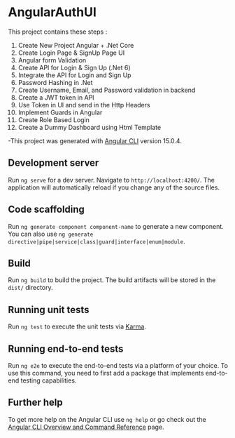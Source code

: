 # AngularAuthUI
This project contains these steps : 
1. Create New Project Angular + .Net Core
2. Create Login Page & SignUp Page UI
3. Angular form Validation
4. Create API for Login & Sign Up (.Net 6)
4. Integrate the API for Login and Sign Up
5. Password Hashing in .Net
6. Create Username, Email, and Password validation in backend
7. Create a JWT token in API
8. Use Token in Ul and send in the Http Headers
9. Implement Guards in Angular
10. Create Role Based Login
11. Create a Dummy Dashboard using Html Template

-This project was generated with [Angular CLI](https://github.com/angular/angular-cli) version 15.0.4.

## Development server

Run `ng serve` for a dev server. Navigate to `http://localhost:4200/`. The application will automatically reload if you change any of the source files.

## Code scaffolding

Run `ng generate component component-name` to generate a new component. You can also use `ng generate directive|pipe|service|class|guard|interface|enum|module`.

## Build

Run `ng build` to build the project. The build artifacts will be stored in the `dist/` directory.

## Running unit tests

Run `ng test` to execute the unit tests via [Karma](https://karma-runner.github.io).

## Running end-to-end tests

Run `ng e2e` to execute the end-to-end tests via a platform of your choice. To use this command, you need to first add a package that implements end-to-end testing capabilities.

## Further help

To get more help on the Angular CLI use `ng help` or go check out the [Angular CLI Overview and Command Reference](https://angular.io/cli) page.

